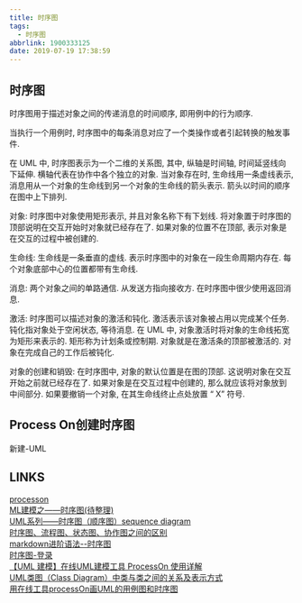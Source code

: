 ```yaml
---
title: 时序图
tags:
  - 时序图
abbrlink: 1900333125
date: 2019-07-19 17:38:59
---
```



## 时序图

时序图用于描述对象之间的传递消息的时间顺序, 即用例中的行为顺序.  

当执行一个用例时, 时序图中的每条消息对应了一个类操作或者引起转换的触发事件.  

在 UML 中, 时序图表示为一个二维的关系图, 其中, 纵轴是时间轴, 时间延竖线向下延伸.   横轴代表在协作中各个独立的对象. 当对象存在时, 生命线用一条虚线表示, 消息用从一个对象的生命线到另一个对象的生命线的箭头表示. 箭头以时间的顺序在图中上下排列.  


对象: 时序图中对象使用矩形表示, 并且对象名称下有下划线.   将对象置于时序图的顶部说明在交互开始时对象就已经存在了. 如果对象的位置不在顶部, 表示对象是在交互的过程中被创建的.  

生命线: 生命线是一条垂直的虚线. 表示时序图中的对象在一段生命周期内存在.   每个对象底部中心的位置都带有生命线.  

消息: 两个对象之间的单路通信. 从发送方指向接收方. 在时序图中很少使用返回消息.  

激活: 时序图可以描述对象的激活和钝化. 激活表示该对象被占用以完成某个任务.   钝化指对象处于空闲状态, 等待消息. 在 UML 中, 对象激活时将对象的生命线拓宽为矩形来表示的. 矩形称为计划条或控制期.   对象就是在激活条的顶部被激活的. 对象在完成自己的工作后被钝化.  

对象的创建和销毁: 在时序图中, 对象的默认位置是在图的顶部.   这说明对象在交互开始之前就已经存在了. 如果对象是在交互过程中创建的, 那么就应该将对象放到中间部分. 如果要撤销一个对象, 在其生命线终止点处放置 “ X” 符号.  



## Process On创建时序图
新建-UML


## LINKS
[processon](https://www.processon.com/)  
[ML建模之——时序图(待整理)](https://www.cnblogs.com/xykjlcx/p/8514583.html)  
[UML系列——时序图（顺序图）sequence diagram](https://www.jianshu.com/p/aab8f91ce978)  
[时序图、流程图、状态图、协作图之间的区别](https://blog.csdn.net/rosekin/article/details/14519277)  
[markdown进阶语法--时序图](https://www.kancloud.cn/yanshandou/kam2/598851)  
[时序图-登录](https://www.processon.com/view/5ac98d94e4b0cfe274871107)  
[【UML 建模】在线UML建模工具 ProcessOn 使用详解](https://blog.csdn.net/shulianghan/article/details/47684729)  
[UML类图（Class Diagram）中类与类之间的关系及表示方式](https://blog.csdn.net/a19881029/article/details/8957441)  
[用在线工具processOn画UML的用例图和时序图](https://www.cnblogs.com/zjh55/p/6834806.html)  

